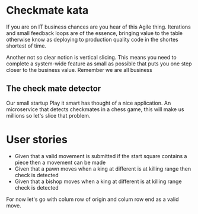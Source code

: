 # Checkmate kata 

If you are on IT business chances are you hear of this Agile thing. Iterations and small feedback loops are of the essence, bringing value to the table otherwise know as deploying to production quality code in the shortes shortest of time.

Another not so clear notion is vertical slicing. This means you need to complete a system-wide feature as small as possible that puts you one step closer to the business value. Remember we are all business

## The check mate detector

Our small startup Play it smart has thought of a nice application. An microservice that detects checkmates in a chess game, this will make us millions so let's slice that problem.

# User stories

* Given that a valid movement is submitted if the start square contains a piece then a movement can be made
* Given that a pawn moves when a king at different is at killing range then check is detected
* Given that a bishop moves when a king at different is at killing range check is detected

For now let's go with colum row of origin and colum row end as a valid move.
